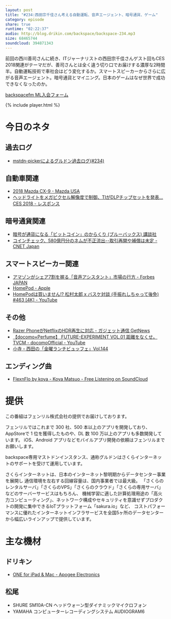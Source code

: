 ```yaml
---
layout: post
title: "#234:西田宗千佳さん考える自動運転、音声エージェント、暗号通貨、ゲーム"
category: episode
share: true
runtime: "02:22:37"
audio: http://blog.drikin.com/backspace/backspace-234.mp3
size: 68465744
soundcloud: 394871343
---
```


前回の西川善司さんに続き、ITジャーナリストの西田宗千佳さんゲスト回もCES 2018関連がテーマだが、善司さんとは全く違う切り口でお届けする濃厚な2時間半。自動運転技術で車社会はどう変化するか。スマートスピーカーからさらに広がる音声エージェント。暗号通貨とマイニング。日本のゲームはなぜ世界で成功できなくなったのか。

[backspacefm ML入会フォーム](http://backspace.us11.list-manage.com/subscribe?u=09c933bd3997c1d16dbed156a&id=84b6529b91)

{% include player.html %}

# 今日のネタ

## 過去ログ
* [mstdn-pickerによるグルドン過去ログ(#234)](https://rbtnn.github.io/mstdn-picker/?instance=mstdn.guru&since_id=99459699926639156&max_id=99460257714069460)

## 自動車関連
* [2018 Mazda CX-9 - Mazda USA](https://www.mazdausa.com/shopping-tools/build-and-price/cx-9)
* [ヘッドライトをメガピクセル解像度で制御、TIがDLPチップセットを発表…CES 2018 - レスポンス](https://response.jp/article/2018/01/20/305013.html)

## 暗号通貨関連
* [暗号が通貨になる「ビットコイン」のからくり (ブルーバックス) 講談社](https://www.amazon.co.jp/dp/4062578662/ref=cm_sw_r_sms_awdb_c_9AvDAb13KE5YP)
* [コインチェック、580億円分のネムが不正流出--取引再開や補償は未定 - CNET Japan](https://japan.cnet.com/article/35113798/)

## スマートスピーカー関連
* [アマゾンがシェア7割を握る「音声アシスタント」市場の行方 - Forbes JAPAN](https://forbesjapan.com/articles/detail/16549)
* [HomePod - Apple](https://www.apple.com/homepod/)
* [HomePodは買いません!? 松村太郎 x バスケ対談 (手振れしちゃって後免) #463 [4K] - YouTube](https://www.youtube.com/watch?v=NLwWWHr1Jtw)

## その他
* [Razer PhoneがNetflixのHDR再生に対応 - ガジェット通信 GetNews](http://getnews.jp/archives/2005867)
* [【docomo×Perfume】 FUTURE-EXPERIMENT VOL.01 距離をなくせ。 TVCM - docomoOfficial - YouTube](https://www.youtube.com/watch?v=BjNMbDXJJ4c&feature=youtu.be)
* [小寺・西田の「金曜ランチビュッフェ」Vol.144](https://www.amazon.co.jp/dp/B07677956W/)

## エンディング曲
* [FlexnFlo by koya - Koya Matsuo - Free Listening on SoundCloud](https://soundcloud.com/koya/flexnflo)

# 提供

この番組はフェンリル株式会社の提供でお届けしております。

フェンリルではこれまで 300 社、500 本以上のアプリを開発しており、AppStoreで 1 位を獲得したものや、DL 数 100 万以上のアプリも多数開発しています。
iOS、Android アプリなどモバイルアプリ開発の依頼はフェンリルまでお願いします。

backspace専用マストドンインスタンス、通称グルドンはさくらインターネットのサポートを受けて運用しています。

さくらインターネットは、日本のインターネット黎明期からデータセンター事業を展開し
通信環境を左右する回線容量は、国内事業者では最大級。
「さくらのレンタルサーバ」「さくらのVPS」「さくらのクラウド」「さくらの専用サーバ」などのサーバーサービスはもちろん、
機械学習に適した計算処理用途の「高火力コンピューティング」、ネットワーク構成やセキュリティを意識せずプロダクトの開発に集中できるIoTプラットフォーム「sakura.io」など、
コストパフォーマンスに優れたインターネットインフラサービスを全国5ヶ所のデータセンターから幅広いラインアップで提供しています。

# 主な機材

## ドリキン
* [ONE for iPad & Mac - Apogee Electronics](http://amzn.to/2DJVyyj)

## 松尾
* SHURE  SM10A-CN ヘッドウォーン型ダイナミックマイクロフォン
* YAMAHA コンピューターレコーディングシステム AUDIOGRAM6


